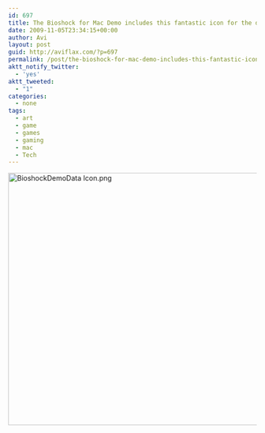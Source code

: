 ```yaml
---
id: 697
title: The Bioshock for Mac Demo includes this fantastic icon for the disk image containing the game resources
date: 2009-11-05T23:34:15+00:00
author: Avi
layout: post
guid: http://aviflax.com/?p=697
permalink: /post/the-bioshock-for-mac-demo-includes-this-fantastic-icon-for-the-disk-image-containing-the-game-resources/
aktt_notify_twitter:
  - 'yes'
aktt_tweeted:
  - "1"
categories:
  - none
tags:
  - art
  - game
  - games
  - gaming
  - mac
  - Tech
---
```

<img src="http://aviflax.com/wp-content/uploads/2009/11/BioshockDemoData-Icon.png" alt="BioshockDemoData Icon.png" border="0" width="512" height="512" />